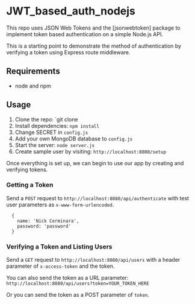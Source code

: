 # JWT_based_auth_nodejs
This repo uses JSON Web Tokens and the [jsonwebtoken] package to implement token based authentication on a simple Node.js API.

This is a starting point to demonstrate the method of authentication by verifying a token using Express route middleware.

## Requirements

- node and npm

## Usage

1. Clone the repo: `git clone 
2. Install dependencies: `npm install`
3. Change SECRET in `config.js`
4. Add your own MongoDB database to `config.js`
5. Start the server: `node server.js`
6. Create sample user by visiting: `http://localhost:8080/setup`

Once everything is set up, we can begin to use our app by creating and verifying tokens.

### Getting a Token

Send a `POST` request to `http://localhost:8080/api/authenticate` with test user parameters as `x-www-form-urlencoded`. 

```
  {
    name: 'Nick Cerminara',
    password: 'password'
  }
```

### Verifying a Token and Listing Users

Send a `GET` request to `http://localhost:8080/api/users` with a header parameter of `x-access-token` and the token.

You can also send the token as a URL parameter: `http://localhost:8080/api/users?token=YOUR_TOKEN_HERE`

Or you can send the token as a POST parameter of `token`.

